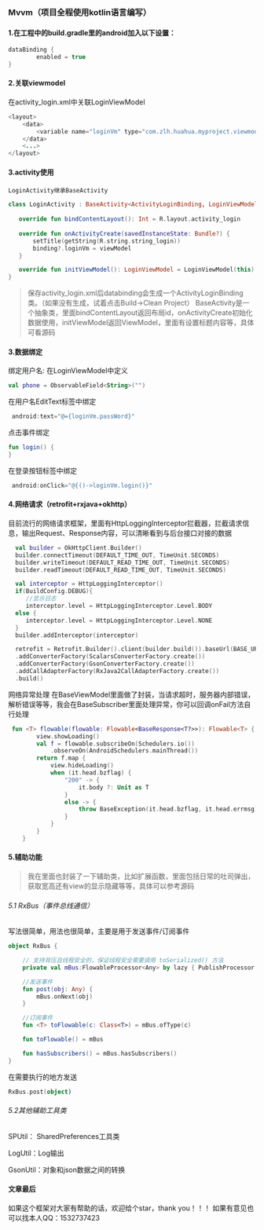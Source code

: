 ### Mvvm（项目全程使用kotlin语言编写）

#### 1.在工程中的build.gradle里的android加入以下设置： 
```java
dataBinding {
        enabled = true
}
```
#### 2.关联viewmodel
  在activity_login.xml中关联LoginViewModel
```java
<layout>
    <data>
        <variable name="loginVm" type="com.zlh.huahua.myproject.viewmodel.LoginViewModel"/>
    </data>
    <...>
</layout>
```
#### 3.activity使用
    LoginActivity继承BaseActivity
 ```kotlin
 class LoginActivity : BaseActivity<ActivityLoginBinding, LoginViewModel>() 
    
    override fun bindContentLayout(): Int = R.layout.activity_login
    
    override fun onActivityCreate(savedInstanceState: Bundle?) {
        setTitle(getString(R.string.string_login))
        binding?.loginVm = viewModel
    }

    override fun initViewModel(): LoginViewModel = LoginViewModel(this)
}
```
> 保存activity_login.xml后databinding会生成一个ActivityLoginBinding类。（如果没有生成，试着点击Build->Clean Project） 
BaseActivity是一个抽象类，里面bindContentLayout返回布局id，onActivityCreate初始化数据使用，initViewModel返回ViewModel，里面有设置标题内容等，具体可看源码

#### 3.数据绑定

绑定用户名:
在LoginViewModel中定义
```kotlin
val phone = ObservableField<String>("")
```
在用户名EditText标签中绑定
```kotlin
 android:text="@={loginVm.passWord}"
```
点击事件绑定
```kotlin
fun login() {
}
```
在登录按钮标签中绑定
```kotlin
 android:onClick="@{()->loginVm.login()}"
```
#### 4.网络请求（retrofit+rxjava+okhttp）
   目前流行的网络请求框架，里面有HttpLoggingInterceptor拦截器，拦截请求信息，输出Request、Response内容，可以清晰看到与后台接口对接的数据
```kotlin
  val builder = OkHttpClient.Builder()
  builder.connectTimeout(DEFAULT_TIME_OUT, TimeUnit.SECONDS)
  builder.writeTimeout(DEFAULT_READ_TIME_OUT, TimeUnit.SECONDS)
  builder.readTimeout(DEFAULT_READ_TIME_OUT, TimeUnit.SECONDS)

  val interceptor = HttpLoggingInterceptor()
  if(BuildConfig.DEBUG){
     //显示日志
     interceptor.level = HttpLoggingInterceptor.Level.BODY
  else {
     interceptor.level = HttpLoggingInterceptor.Level.NONE
  }
  builder.addInterceptor(interceptor)

  retrofit = Retrofit.Builder().client(builder.build()).baseUrl(BASE_URL)
  .addConverterFactory(ScalarsConverterFactory.create())
  .addConverterFactory(GsonConverterFactory.create())
  .addCallAdapterFactory(RxJava2CallAdapterFactory.create())
  .build()
 ```
 网络异常处理
 在BaseViewModel里面做了封装，当请求超时，服务器内部错误，解析错误等等，我会在BaseSubscriber里面处理异常，你可以回调onFail方法自行处理
```kotlin
 fun <T> flowable(flowable: Flowable<BaseResponse<T?>>): Flowable<T> {
        view.showLoading()
        val f = flowable.subscribeOn(Schedulers.io())
            .observeOn(AndroidSchedulers.mainThread())
        return f.map {
            view.hideLoading()
            when (it.head.bzflag) {
                "200" -> {
                    it.body ?: Unit as T
                }
                else -> {
                    throw BaseException(it.head.bzflag, it.head.errmsg)
                }
            }
        }
    }
```
#### 5.辅助功能

> 我在里面也封装了一下辅助类，比如扩展函数，里面包括日常的吐司弹出，获取宽高还有view的显示隐藏等等，具体可以参考源码

###### 5.1 RxBus（事件总线通信）
写法很简单，用法也很简单，主要是用于发送事件/订阅事件
```kotlin
object RxBus {

    // 支持背压且线程安全的，保证线程安全需要调用 toSerialized() 方法
    private val mBus:FlowableProcessor<Any> by lazy { PublishProcessor.create<Any>().toSerialized() }

    //发送事件
    fun post(obj: Any) {
        mBus.onNext(obj)
    }

    //订阅事件
    fun <T> toFlowable(c: Class<T>) = mBus.ofType(c)

    fun toFlowable() = mBus

    fun hasSubscribers() = mBus.hasSubscribers()
}
```
在需要执行的地方发送
```kotlin
RxBus.post(object)
```
###### 5.2其他辅助工具类

SPUtil： SharedPreferences工具类

LogUtil：Log输出

GsonUtil：对象和json数据之间的转换
 
 #### 文章最后
 
 如果这个框架对大家有帮助的话，欢迎给个star，thank you！！！
 如果有意见也可以找本人QQ：1532737423
 


